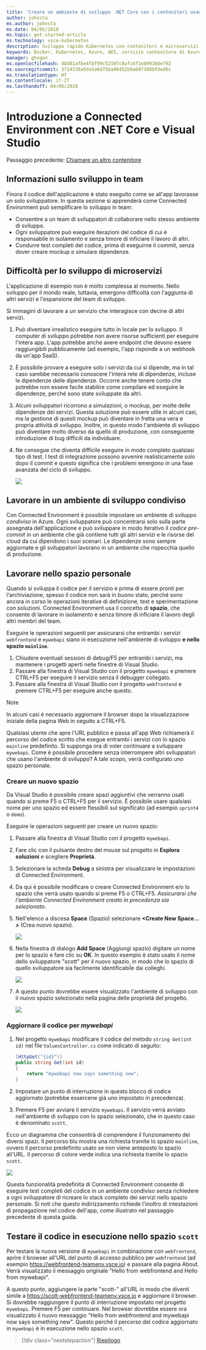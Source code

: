```yaml
---
title: 'Creare un ambiente di sviluppo .NET Core con i contenitori usando Kubernetes nel cloud con Visual Studio - Passaggio 6: Informazioni sullo sviluppo in team | Microsoft Docs'
author: johnsta
ms.author: johnsta
ms.date: 04/05/2018
ms.topic: get-started-article
ms.technology: vsce-kubernetes
description: Sviluppo rapido Kubernetes con contenitori e microservizi in Azure
keywords: Docker, Kubernetes, Azure, AKS, servizio contenitore di Azure, contenitori
manager: ghogen
ms.openlocfilehash: d8d81afbe4fbf99c52107c8afc6f1eb9938de792
ms.sourcegitcommit: 3724338a5da5a6d75ba00452b0a607388b93ed0c
ms.translationtype: HT
ms.contentlocale: it-IT
ms.lasthandoff: 04/06/2018
---
```

# <a name="get-started-on-connected-environment-with-net-core-and-visual-studio"></a>Introduzione a Connected Environment con .NET Core e Visual Studio

Passaggio precedente: [Chiamare un altro contenitore](get-started-netcore-visualstudio-05.md)

## <a name="learn-about-team-development"></a>Informazioni sullo sviluppo in team

Finora il codice dell'applicazione è stato eseguito come se all'app lavorasse un solo sviluppatore. In questa sezione si apprenderà come Connected Environment può semplificare lo sviluppo in team:
* Consentire a un team di sviluppatori di collaborare nello stesso ambiente di sviluppo.
* Ogni sviluppatore può eseguire iterazioni del codice di cui è responsabile in isolamento e senza timore di inficiare il lavoro di altri.
* Condurre test completi del codice, prima di eseguirne il commit, senza dover creare mockup o simulare dipendenze.

## <a name="challenges-with-developing-microservices"></a>Difficoltà per lo sviluppo di microservizi
L'applicazione di esempio non è molto complessa al momento. Nello sviluppo per il mondo reale, tuttavia, emergono difficoltà con l'aggiunta di altri servizi e l'espansione del team di sviluppo.

Si immagini di lavorare a un servizio che interagisce con decine di altri servizi.

1. Può diventare irrealistico eseguire tutto in locale per lo sviluppo. Il computer di sviluppo potrebbe non avere risorse sufficienti per eseguire l'intera app. L'app potrebbe anche avere endpoint che devono essere raggiungibili pubblicamente (ad esempio, l'app risponde a un webhook da un'app SaaS).
1. È possibile provare a eseguire solo i servizi da cui si dipende, ma in tal caso sarebbe necessario conoscere l'intera rete di dipendenze, incluse le dipendenze delle dipendenze. Occorre anche tenere conto che potrebbe non essere facile stabilire come compilare ed eseguire le dipendenze, perché sono state sviluppate da altri.
1. Alcuni sviluppatori ricorrono a simulazioni, o mockup, per molte delle dipendenze dei servizi. Questa soluzione può essere utile in alcuni casi, ma la gestione di questi mockup può diventare in fretta una vera e propria attività di sviluppo. Inoltre, in questo modo l'ambiente di sviluppo può diventare molto diverso da quello di produzione, con conseguente introduzione di bug difficili da individuare.
1. Ne consegue che diventa difficile eseguire in modo completo qualsiasi tipo di test. I test di integrazione possono avvenire realisticamente solo dopo il commit e questo significa che i problemi emergono in una fase avanzata del ciclo di sviluppo.

    ![](media/microservices-challenges.png)

## <a name="work-in-a-shared-development-environment"></a>Lavorare in un ambiente di sviluppo condiviso
Con Connected Environment è possibile impostare un ambiente di sviluppo *condiviso* in Azure. Ogni sviluppatore può concentrarsi solo sulla parte assegnata dell'applicazione e può sviluppare in modo iterativo il *codice pre-commit* in un ambiente che già contiene tutti gli altri servizi e le risorse del cloud da cui dipendono i suoi scenari. Le dipendenze sono sempre aggiornate e gli sviluppatori lavorano in un ambiente che rispecchia quello di produzione.

## <a name="work-in-your-own-space"></a>Lavorare nello spazio personale
Quando si sviluppa il codice per il servizio e prima di essere pronti per l'archiviazione, spesso il codice non sarà in buono stato, perché sono ancora in corso le operazioni iterative di definizione, test e sperimentazione con soluzioni. Connected Environment usa il concetto di **spazio**, che consente di lavorare in isolamento e senza timore di inficiare il lavoro degli altri membri del team.

Eseguire le operazioni seguenti per assicurarsi che entrambi i servizi `webfrontend` e `mywebapi` siano in esecuzione nell'ambiente di sviluppo **e nello spazio `mainline`**.
1. Chiudere eventuali sessioni di debug/F5 per entrambi i servizi, ma mantenere i progetti aperti nelle finestre di Visual Studio.
2. Passare alla finestra di Visual Studio con il progetto `mywebapi` e premere CTRL+F5 per eseguire il servizio senza il debugger collegato.
3. Passare alla finestra di Visual Studio con il progetto `webfrontend` e premere CTRL+F5 per eseguire anche questo.

> [!Note]
In alcuni casi è necessario aggiornare il browser dopo la visualizzazione iniziale della pagina Web in seguito a CTRL+F5.

Qualsiasi utente che apre l'URL pubblico e passa all'app Web richiamerà il percorso del codice scritto che esegue entrambi i servizi con lo spazio `mainline` predefinito. Si supponga ora di voler continuare a sviluppare `mywebapi`. Come è possibile procedere senza interrompere altri sviluppatori che usano l'ambiente di sviluppo? A tale scopo, verrà configurato uno spazio personale.

### <a name="create-a-new-space"></a>Creare un nuovo spazio
Da Visual Studio è possibile creare spazi aggiuntivi che verranno usati quando si preme F5 o CTRL+F5 per il servizio. È possibile usare qualsiasi nome per uno spazio ed essere flessibili sul significato (ad esempio `sprint4` o `demo`).

Eseguire le operazioni seguenti per creare un nuovo spazio:
1. Passare alla finestra di Visual Studio con il progetto `mywebapi`.
2. Fare clic con il pulsante destro del mouse sul progetto in **Esplora soluzioni** e scegliere **Proprietà**.
3. Selezionare la scheda **Debug** a sinistra per visualizzare le impostazioni di Connected Environment.
4. Da qui è possibile modificare o creare Connected Environment e/o lo spazio che verrà usato quando si preme F5 o CTRL+F5. *Assicurarsi che l'ambiente Connected Environment creato in precedenza sia selezionato*.
5. Nell'elenco a discesa **Space** (Spazio) selezionare **<Create New Space…>** (Crea nuovo spazio).

    ![](images/Settings.png)

6. Nella finestra di dialogo **Add Space** (Aggiungi spazio) digitare un nome per lo spazio e fare clic su **OK**. In questo esempio è stato usato il nome dello sviluppatore "scott" per il nuovo spazio, in modo che lo spazio di quello sviluppatore sia facilmente identificabile dai colleghi.

    ![](images/AddSpace.png)

7. A questo punto dovrebbe essere visualizzato l'ambiente di sviluppo con il nuovo spazio selezionato nella pagina delle proprietà del progetto.

    ![](images/Settings2.png)

### <a name="update-code-for-mywebapi"></a>Aggiornare il codice per *mywebapi*

1. Nel progetto `mywebapi` modificare il codice del metodo `string Get(int id)` nel file `ValuesController.cs` come indicato di seguito:
 
    ```csharp
    [HttpGet("{id}")]
    public string Get(int id)
    {
        return "mywebapi now says something new";
    }
    ```

2. Impostare un punto di interruzione in questo blocco di codice aggiornato (potrebbe essercene già uno impostato in precedenza).
3. Premere F5 per avviare il servizio `mywebapi`. Il servizio verrà avviato nell'ambiente di sviluppo con lo spazio selezionato, che in questo caso è denominato `scott`.

Ecco un diagramma che consentirà di comprendere il funzionamento dei diversi spazi. Il percorso blu mostra una richiesta tramite lo spazio `mainline`, ovvero il percorso predefinito usato se non viene anteposto lo spazio all'URL. Il percorso di colore verde indica una richiesta tramite lo spazio `scott`.

![](media/Space-Routing.png)

Questa funzionalità predefinita di Connected Environment consente di eseguire test completi del codice in un ambiente condiviso senza richiedere a ogni sviluppatore di ricreare lo stack completo dei servizi nello spazio personale. Si noti che questo indirizzamento richiede l'inoltro di intestazioni di propagazione nel codice dell'app, come illustrato nel passaggio precedente di questa guida.

## <a name="test-code-running-in-the-scott-space"></a>Testare il codice in esecuzione nello spazio `scott`
Per testare la nuova versione di `mywebapi` in combinazione con `webfrontend`, aprire il browser all'URL del punto di accesso pubblico per `webfrontend` (ad esempio https://webfrontend-teamenv.vsce.io) e passare alla pagina About. Verrà visualizzato il messaggio originale "Hello from webfrontend and Hello from mywebapi".

A questo punto, aggiungere la parte "scott-" all'URL in modo che diventi simile a https://scott-webfrontend-teamenv.vsce.io e aggiornare il browser. Si dovrebbe raggiungere il punto di interruzione impostato nel progetto `mywebapi`. Premere F5 per continuare. Nel browser dovrebbe essere ora visualizzato il nuovo messaggio "Hello from webfrontend and mywebapi now says something new". Questo perché il percorso del codice aggiornato in `mywebapi` è in esecuzione nello spazio `scott`.

> [!div class="nextstepaction"]
> [Riepilogo](get-started-netcore-visualstudio-07.md)